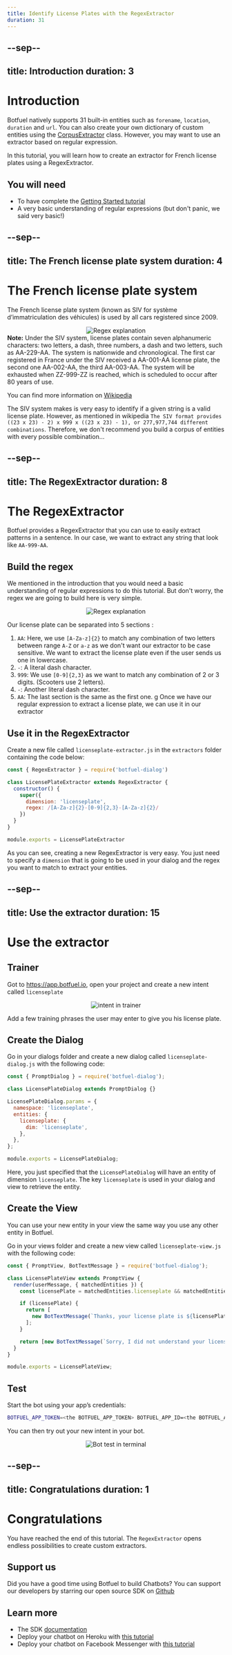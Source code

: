 ```yaml
---
title: Identify License Plates with the RegexExtractor
duration: 31
---
```


--sep--
---
title: Introduction
duration: 3
---

# Introduction

Botfuel natively supports 31 built-in entities such as `forename`, `location`, `duration` and `url`. You can also create your own dictionary of custom entities using the <a href="https://docs.botfuel.io/dialog/reference/entities/custom-entities" target="_blank">CorpusExtractor</a> class.
However, you may want to use an extractor based on regular expression.

In this tutorial, you will learn how to create an extractor for French license plates using a RegexExtractor.

## You will need
* To have complete the <a href="/#/codelab/getting-started" target="_blank">Getting Started tutorial</a>
* A very basic understanding of regular expressions (but don't panic, we said very basic!)

--sep--
---
title: The French license plate system
duration: 4
---

# The French license plate system

The French license plate system (known as SIV for système d’immatriculation des véhicules) is used by all cars registered since 2009.

<center>
<img src="https://github.com/Botfuel/tutorials/raw/master/regex-imatriculation/images/license-plate.png" alt="Regex explanation" title="Regex explanation"/>
</center>

<aside class="infos">
<b>Note:</b> Under the SIV system, license plates contain seven alphanumeric characters: two letters, a dash, three numbers, a dash and two letters, such as AA-229-AA. The system is nationwide and chronological. The first car registered in France under the SIV received a AA-001-AA license plate, the second one AA-002-AA, the third AA-003-AA. The system will be exhausted when ZZ-999-ZZ is reached, which is scheduled to occur after 80 years of use.

You can find more information on <a href="https://en.wikipedia.org/wiki/Vehicle_registration_plates_of_France#SIV" target="_blank">Wikipedia</a>
</aside>

The SIV system makes is very easy to identify if a given string is a valid license plate. However, as mentioned in wikipedia `The SIV format provides ((23 x 23) - 2) x 999 x ((23 x 23) - 1), or 277,977,744 different combinations`. Therefore, we don't recommend you build a corpus of entities with every possible combination...

--sep--
---
title: The RegexExtractor
duration: 8
---

# The RegexExtractor

Botfuel provides a RegexExtractor that you can use to easily extract patterns in a sentence. In our case, we want to extract any string that look like `AA-999-AA`.

## Build the regex

We mentioned in the introduction that you would need a basic understanding of regular expressions to do this tutorial. But don't worry, the regex we are going to build here is very simple.

<center>
<img src="https://github.com/Botfuel/tutorials/raw/master/regex-imatriculation/images/regex.png" alt="Regex explanation" title="Regex explanation"/>
</center>

Our license plate can be separated into 5 sections :
1. `AA`: Here, we use `[A-Za-z]{2}` to match any combination of two letters between range `A-Z` or `a-z` as we don't want our extractor to be case sensitive. We want to extract the license plate even if the user sends us one in lowercase.
2. `-`: A literal dash character.
3. `999`: We use `[0-9]{2,3}` as we want to match any combination of 2 or 3 digits. (Scooters use 2 letters).
4. `-`: Another literal dash character.
5. `AA`: The last section is the same as the first one.
g
Once we have our regular expression to extract a license plate, we can use it in our extractor

## Use it in the RegexExtractor

Create a new file called `licenseplate-extractor.js` in the `extractors` folder containing the code below:

```javascript
const { RegexExtractor } = require('botfuel-dialog')

class LicensePlateExtractor extends RegexExtractor {
  constructor() {
    super({
      dimension: 'licenseplate',
      regex: /[A-Za-z]{2}-[0-9]{2,3}-[A-Za-z]{2}/
    })
  }
}

module.exports = LicensePlateExtractor
```

As you can see, creating a new RegexExtractor is very easy. You just need to specify a `dimension` that is going to be used in your dialog and the regex you want to match to extract your entities.

--sep--
---
title: Use the extractor
duration: 15
---

# Use the extractor

## Trainer

Got to <a href="https://app.botfuel.io" target="_blank">https://app.botfuel.io</a>, open your project and create a new intent called `licenseplate`

<center>
<img src="https://github.com/Botfuel/tutorials/raw/master/regex-imatriculation/images/trainer.png" alt="intent in trainer" title="Intent in trainer"/>
</center>

Add a few training phrases the user may enter to give you his license plate.

## Create the Dialog

Go in your dialogs folder and create a new dialog called `licenseplate-dialog.js` with the following code:

```javascript
const { PromptDialog } = require('botfuel-dialog');

class LicensePlateDialog extends PromptDialog {}

LicensePlateDialog.params = {
  namespace: 'licenseplate',
  entities: {
    licenseplate: {
      dim: 'licenseplate',
    },
  },
};

module.exports = LicensePlateDialog;
```

Here, you just specified that the `LicensePlateDialog` will have an entity of dimension `licenseplate`. The key `licenseplate` is used in your dialog and view to retrieve the entity.

## Create the View

You can use your new entity in your view the same way you use any other entity in Botfuel.

Go in your views folder and create a new view called `licenseplate-view.js` with the following code:

```javascript
const { PromptView, BotTextMessage } = require('botfuel-dialog');

class LicensePlateView extends PromptView {
  render(userMessage, { matchedEntities }) {
    const licensePlate = matchedEntities.licenseplate && matchedEntities.licenseplate.values[0].value;

    if (licensePlate) {
      return [
        new BotTextMessage(`Thanks, your license plate is ${licensePlate.toUpperCase()}.`),
      ];
    }

    return [new BotTextMessage(`Sorry, I did not understand your license plate.`)];
  }
}

module.exports = LicensePlateView;
```

## Test

Start the bot using your app’s credentials:

```bash
BOTFUEL_APP_TOKEN=<the BOTFUEL_APP_TOKEN> BOTFUEL_APP_ID=<the BOTFUEL_APP_ID> BOTFUEL_APP_KEY=<the BOTFUEL_APP_KEY> npm start
```

You can then try out your new intent in your bot.
<center>
<img src="https://github.com/Botfuel/tutorials/raw/master/regex-imatriculation/images/terminal.png" alt="Bot test in terminal" title="Bot test in terminal"/>
</center>

--sep--
---
title: Congratulations
duration: 1
---

# Congratulations

You have reached the end of this tutorial. The `RegexExtractor` opens endless possibilities to create custom extractors.

## <i class="fas fa-heart"></i> Support us

Did you have a good time using Botfuel to build Chatbots? You can support our developers by starring our open source SDK on <a href="https://github.com/Botfuel/botfuel-dialog" target="_blank">Github <i class="fab fa-github"></i></a>

## Learn more

* The SDK <a href="https://docs.botfuel.io/" target="_blank">documentation</a>
* Deploy your chatbot on Heroku with <a href="https://tutorials.botfuel.io/#/codelab/deploy-heroku?step=1" target="_blank">this tutorial</a>
* Deploy your chatbot on Facebook Messenger with <a href="https://tutorials.botfuel.io/#/codelab/connect-messenger?step=1" target="_blank">this tutorial</a>